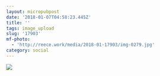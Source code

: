 ```yaml
---
layout: micropubpost
date: '2018-01-07T04:58:23.445Z'
title: ''
tags: image_upload
slug: '17903'
mf-photo:
  - 'http://reece.work/media/2018-01-17903/img-0279.jpg'
category: social
---
```

![](http://reece.work/media/2018-01-17903/img-0279.jpg)